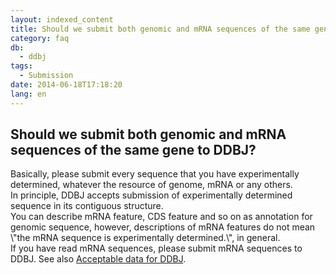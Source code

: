 ```yaml
---
layout: indexed_content
title: Should we submit both genomic and mRNA sequences of the same gene to DDBJ?
category: faq
db:
  - ddbj
tags: 
  - Submission
date: 2014-06-18T17:18:20
lang: en
---
```


## Should we submit both genomic and mRNA sequences of the same gene to DDBJ?

<p>Basically, please submit every sequence that you have experimentally determined, whatever the resource of genome, mRNA or any others. <br>In principle, DDBJ accepts submission of experimentally determined sequence in its contiguous structure. <br>You can describe mRNA feature, CDS feature and so on as annotation for genomic sequence, however, descriptions of mRNA features do not mean \"the mRNA sequence is experimentally determined.\", in general. <br>If you have read mRNA sequences, please submit mRNA sequences to DDBJ. See also <a href=\"/data-categories-e.html\">Acceptable data for DDBJ</a>. </p>
